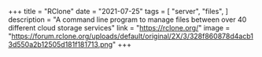 +++
title = "RClone"
date = "2021-07-25"
tags = [
    "server",
    "files",
]
description = "A command line program to manage files between over 40 different cloud storage services"
link = "https://rclone.org/"
image = "https://forum.rclone.org/uploads/default/original/2X/3/328f860878d4acb13d550a2b12505d181f181713.png"
+++